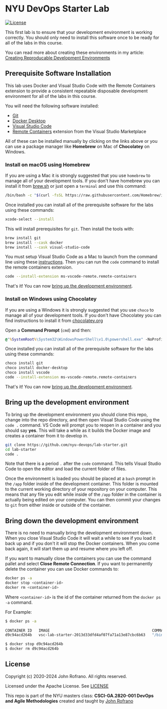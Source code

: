 # NYU DevOps Starter Lab

[![License](https://img.shields.io/badge/License-Apache_2.0-blue.svg)](https://opensource.org/licenses/Apache-2.0)

This first lab is to ensure that your development environment is working correctly. You should only need to install this software once to be ready for all of the labs in this course.

You can read more about creating these environments in my article: [Creating Reproducable Development Environments](https://johnrofrano.medium.com/creating-reproducible-development-environments-fac8d6471f35)

## Prerequisite Software Installation

This lab uses Docker and Visual Studio Code with the Remote Containers extension to provide a consistent repeatable disposable development environment for all of the labs in this course.

You will need the following software installed:

- [Git](https://git-scm.com/downloads)
- [Docker Desktop](https://www.docker.com/products/docker-desktop)
- [Visual Studio Code](https://code.visualstudio.com)
- [Remote Containers](https://marketplace.visualstudio.com/items?itemName=ms-vscode-remote.remote-containers) extension from the Visual Studio Marketplace

All of these can be installed manually by clicking on the links above or you can use a package manager like **Homebrew** on Mac of **Chocolatey** on Windows.

### Install on macOS using Homebrew

If you are using a Mac it is strongly suggested that you use `homebrew` to manage all of your development tools. If you don't have homebrew you can install it from [brew.sh](http://brew.sh) or just open a `terminal` and use this command:

```bash
/bin/bash -c "$(curl -fsSL https://raw.githubusercontent.com/Homebrew/install/HEAD/install.sh)"
```

Once installed you can install all of the prerequisite software for the labs using these commands:

```bash
xcode-select --install
```

This will install prerequisites for `git`. Then install the tools with:

```bash
brew install git
brew install --cask docker
brew install --cask visual-studio-code
```

You must setup Visual Studio Code as a Mac to launch from the command line using these [instructions](https://code.visualstudio.com/docs/setup/mac#_launching-from-the-command-line). Then you can run the `code` command to install the remote containers extension.

```bash
code --install-extension ms-vscode-remote.remote-containers
```

That's it! You can now [bring up the development environment](#bring-up-the-development-environment).

### Install on Windows using Chocolatey

If you are using a Windows it is strongly suggested that you use `choco` to manage all of your development tools. If you don't have Chocolatey you can find instructions to install it from [chocolatey.org](https://docs.chocolatey.org/en-us/choco/setup)

Open a **Command Prompt** (`cmd`) and then:

```cmd
@"%SystemRoot%\System32\WindowsPowerShell\v1.0\powershell.exe" -NoProfile -InputFormat None -ExecutionPolicy Bypass -Command "[System.Net.ServicePointManager]::SecurityProtocol = 3072; iex ((New-Object System.Net.WebClient).DownloadString('https://community.chocolatey.org/install.ps1'))" && SET "PATH=%PATH%;%ALLUSERSPROFILE%\chocolatey\bin"
```

Once installed you can install all of the prerequisite software for the labs using these commands:

```bash
choco install git
choco install docker-desktop
choco install vscode
code --install-extension ms-vscode-remote.remote-containers
```

That's it! You can now [bring up the development environment](#bring-up-the-development-environment).

## Bring up the development environment

To bring up the development environment you should clone this repo, change into the repo directory, and then open Visual Studio Code using the `code .` command. VS Code will prompt you to reopen in a container and you should say **yes**. This will take a while as it builds the Docker image and creates a container from it to develop in.

```bash
git clone https://github.com/nyu-devops/lab-starter.git
cd lab-starter
code .
```

Note that there is a period `.` after the `code` command. This tells Visual Studio Code to open the editor and load the current folder of files.

Once the environment is loaded you should be placed at a `bash` prompt in the `/app` folder inside of the development container. This folder is mounted to the current working directory of your repository on your computer. This means that any file you edit while inside of the `/app` folder in the container is actually being edited on your computer. You can then commit your changes to `git` from either inside or outside of the container.

## Bring down the development environment

There is no need to manually bring the development environment down. When you close Visual Studio Code it will wait a while to see if you load it back up and if you don't it will stop the Docker containers. When you come back again, it will start them up and resume where you left off.

If you want to manually close the containers you can use the command pallet and select **Close Remote Connection**. If you want to permanently delete the container you can use Docker commands to:

```bash
docker ps -a
docker stop <container-id>
docker rm <container-id>
```

Where `<container-id>` is the id of the container returned from the `docker ps -a` command.

For Example:

```bash
$ docker ps -a
                                                                                                  (master)
CONTAINER ID   IMAGE                                              COMMAND                  CREATED          STATUS          PORTS      NAMES
d9c94acd264b   vsc-lab-starter-2013d33dfd4af07fa71a13e87cbc6b63   "/bin/sh -c 'echo Co…"   56 minutes ago   Up 56 minutes   5000/tcp   affectionate_elgamal

$ docker stop d9c94acd264b
$ docker rm d9c94acd264b
```

## License

Copyright (c) 2020-2024 John Rofrano. All rights reserved.

Licensed under the Apache License. See [LICENSE](LICENSE)

This repo is part of the NYU masters class: **CSCI-GA.2820-001 DevOps and Agile Methodologies** created and taught by [John Rofrano](https://www.linkedin.com/in/JohnRofrano/)
